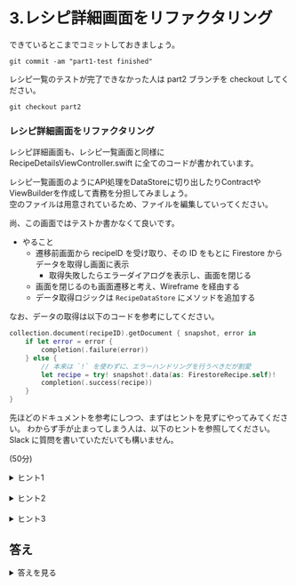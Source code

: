 # 3.レシピ詳細画面をリファクタリング

できているとこまでコミットしておきましょう。

```shell
git commit -am "part1-test finished"
```

レシピ一覧のテストが完了できなかった人は part2 ブランチを checkout してください。

```
git checkout part2
```

### レシピ詳細画面をリファクタリング

レシピ詳細画面も、レシピ一覧画面と同様に RecipeDetailsViewController.swift に全てのコードが書かれています。

レシピ一覧画面のようにAPI処理をDataStoreに切り出したりContractやViewBuilderを作成して責務を分担してみましょう。  
空のファイルは用意されているため、ファイルを編集していってください。

尚、この画面ではテストか書かなくて良いです。

* やること
    * 遷移前画面から recipeID を受け取り、その ID をもとに Firestore からデータを取得し画面に表示
        * 取得失敗したらエラーダイアログを表示し、画面を閉じる
    * 画面を閉じるのも画面遷移と考え、Wireframe を経由する
    * データ取得ロジックは `RecipeDataStore` にメソッドを追加する

なお、データの取得は以下のコードを参考にしてください。

```swift
collection.document(recipeID).getDocument { snapshot, error in
    if let error = error {
        completion(.failure(error))
    } else {
        // 本来は `!` を使わずに、エラーハンドリングを行うべきだが割愛
        let recipe = try! snapshot!.data(as: FirestoreRecipe.self)!
        completion(.success(recipe))
    }
}
```

先ほどのドキュメントを参考にしつつ、まずはヒントを見ずにやってみてください。
わからず手が止まってしまう人は、以下のヒントを参照してください。Slack に質問を書いていただいても構いません。

(50分)

<details>
<summary>ヒント1</summary>

DataStore はこのようにします。  
`fetchAllRecipes` と違うのは、 recipeID を引数にとる必要がある点です。

```diff
// RecipeDataStore.swift
 protocol RecipeDataStoreProtocol {
     func fetchAllRecipes(completion: @escaping ((Result<[FirestoreRecipe], Error>) -> Void))
+    func fetchRecipe(recipeID: String, completion: @escaping ((Result<FirestoreRecipe, Error>) -> Void))
 }
```

```diff
// RecipeDataStore.swift
             }
         }
     +
}
+    func fetchRecipe(recipeID: String, completion: @escaping ((Result<FirestoreRecipe, Error>) -> Void)) {
+        collection.document(recipeID).getDocument { snapshot, error in
+            if let error = error {
+                completion(.failure(error))
+            } else {
+                let recipe = try! snapshot!.data(as: FirestoreRecipe.self)!
+                completion(.success(recipe))
+            }
+        }
+    }
 }
```

レシピ一覧の時と同じように、 ViewController で DataStore を使うように変えてみると DataStore がちゃんと実装できたかわかります。

</details>


<br>


<details>
<summary>ヒント2 </summary>

まず RecipeDetailsContract.swift を編集し、空の Protocol を定義しましょう。

```swift
protocol RecipeDetailsViewProtocol: AnyObject {
}

protocol RecipeDetailsPresenterProtocol: AnyObject {
}

protocol RecipeDetailsInteractorProtocol: AnyObject {
}

protocol RecipeDetailsWireframeProtocol: AnyObject {
}
```

そして、それぞれの Protocol と ViewBuilder を実装しましょう。

ViewBuilder では build 時に recipeID を引数で受け取ります。以下のように ViewBuilder 経由で RecipeDetails を生成できるようにしてみましょう。  

```swift
// ViewBuilder
import UIKit

struct RecipeDetailsViewBuilder {
    static func build(with recipeID: String) -> RecipeDetailsViewController {
        let viewController = RecipeDetailsViewController(recipeID: recipeID)
        let interactor = RecipeDetailsInteractor(recipeDataStore: RecipeDataStore())
        let wireframe = RecipeDetailsWireframe(viewController: viewController)
        let presenter = RecipeDetailsPresenter(view: viewController, interactor: interactor, wireframe: wireframe)
        viewController.inject(presenter: presenter)

        return viewController
    }
}
```

</details>

<br>

<details>
<summary>ヒント3</summary>

レシピ詳細画面で使われる Entity は `struct RecipeDetailsRecipe` として定義しましょう。  
それぞれの Protocol はこのようになります。この Protocol に則り実装してみましょう。

```swift
// RecipeDetailsContract
protocol RecipeDetailsViewProtocol: AnyObject {
    func showRecipe(_ recipe: RecipeDetailsRecipe)
    func showError(_ error: Error)
}

protocol RecipeDetailsPresenterProtocol: AnyObject {
    func refresh()
    func close()
}

protocol RecipeDetailsInteractorProtocol: AnyObject {
    func fetchRecipe(recipeID: String, completion: @escaping ((Result<RecipeDetailsRecipe, Error>) -> Void))
}

protocol RecipeDetailsWireframeProtocol: AnyObject {
    func close()
}
```

現状では ViewController が recipeID を持つようになっていますが、View は取得したデータを表示するだけが良いため、Presenter が recipeID を保持すると良いです。

```diff
// ViewBuilder
 struct RecipeDetailsViewBuilder {
     static func build(with recipeID: String) -> RecipeDetailsViewController {
-        let viewController = RecipeDetailsViewController(recipeID: recipeID)
+        let viewController = RecipeDetailsViewController()
         let interactor = RecipeDetailsInteractor(recipeDataStore: RecipeDataStore())
         let wireframe = RecipeDetailsWireframe(viewController: viewController)
-        let presenter = RecipeDetailsPresenter(view: viewController, interactor: interactor, wireframe: wireframe)
+        let presenter = RecipeDetailsPresenter(view: viewController, interactor: interactor, wireframe: wireframe, recipeID: recipeID)
         viewController.inject(presenter: presenter)
 
         return viewController

```

</details>

## 答え

<details>
<summary>答えを見る</summary>

[こちらの Diff](https://github.com/cookpad/cookpad-internship-2020-summer-ios/compare/part2..part3) もしくは [part2完了時点のコード](https://github.com/cookpad/cookpad-internship-2020-summer-ios/tree/part3)を参照してください。  
また、ヒントにも簡単な解説が書いてあるので、それも参照してください。


</details>
